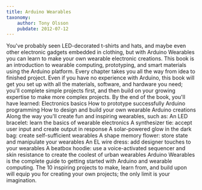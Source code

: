 ```yaml
---
title: Arduino Wearables
taxonomy:
	author: Tony Olsson
	pubdate: 2012-07-12
---
```

You've probably seen LED-decorated t-shirts and hats, and maybe even other electronic gadgets embedded in clothing, but with Arduino Wearables you can learn to make your own wearable electronic creations. This book is an introduction to wearable computing, prototyping, and smart materials using the Arduino platform. Every chapter takes you all the way from idea to finished project. Even if you have no experience with Arduino, this book will get you set up with all the materials, software, and hardware you need; you'll complete simple projects first, and then build on your growing expertise to make more complex projects. By the end of the book, you'll have learned: Electronics basics How to prototype successfully Arduino programming How to design and build your own wearable Arduino creations Along the way you'll create fun and inspiring wearables, such as: An LED bracelet: learn the basics of wearable electronics A synthesizer tie: accept user input and create output in response A solar-powered glow in the dark bag: create self-sufficient wearables A shape memory flower: store state and manipulate your wearables An EL wire dress: add designer touches to your wearables A beatbox hoodie: use a voice-activated sequencer and skin resistance to create the coolest of urban wearables Arduino Wearables is the complete guide to getting started with Arduino and wearable computing. The 10 inspiring projects to make, learn from, and build upon will equip you for creating your own projects; the only limit is your imagination.